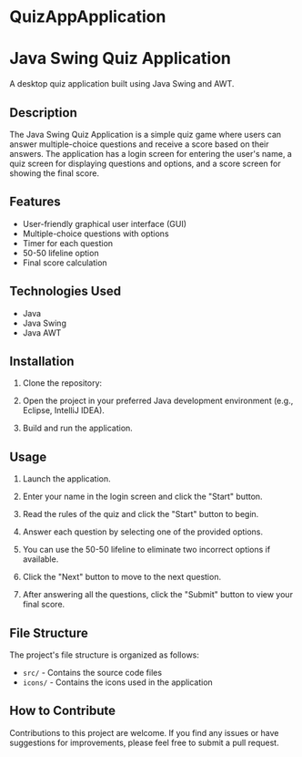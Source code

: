 # QuizAppApplication

# Java Swing Quiz Application

A desktop quiz application built using Java Swing and AWT.

## Description

The Java Swing Quiz Application is a simple quiz game where users can answer multiple-choice questions and receive a score based on their answers. The application has a login screen for entering the user's name, a quiz screen for displaying questions and options, and a score screen for showing the final score.

## Features

- User-friendly graphical user interface (GUI)
- Multiple-choice questions with options
- Timer for each question
- 50-50 lifeline option
- Final score calculation

## Technologies Used

- Java
- Java Swing
- Java AWT

## Installation

1. Clone the repository:

2. Open the project in your preferred Java development environment (e.g., Eclipse, IntelliJ IDEA).

3. Build and run the application.

## Usage

1. Launch the application.

2. Enter your name in the login screen and click the "Start" button.

3. Read the rules of the quiz and click the "Start" button to begin.

4. Answer each question by selecting one of the provided options.

5. You can use the 50-50 lifeline to eliminate two incorrect options if available.

6. Click the "Next" button to move to the next question.

7. After answering all the questions, click the "Submit" button to view your final score.



## File Structure

The project's file structure is organized as follows:

- `src/` - Contains the source code files
- `icons/` - Contains the icons used in the application


## How to Contribute

Contributions to this project are welcome. If you find any issues or have suggestions for improvements, please feel free to submit a pull request.



